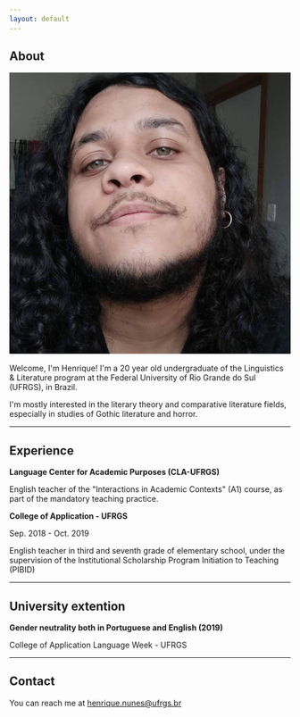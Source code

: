 ```yaml
---
layout: default
---
```


## About

<img class="profile-picture" src="FB_IMG_1611674150846.jpg">

Welcome, I'm Henrique! I'm a 20 year old undergraduate of the Linguistics & Literature program at the Federal University of Rio Grande do Sul (UFRGS), in Brazil.

I'm mostly interested in the literary theory and comparative literature fields, especially in studies of Gothic literature and horror.

---
## Experience
**Language Center for Academic Purposes (CLA-UFRGS)**

English teacher of the "Interactions in Academic Contexts" (A1) course, as part of the mandatory teaching practice.

**College of Application - UFRGS**

Sep. 2018 - Oct. 2019

English teacher in third and seventh grade of elementary school, under the supervision of the Institutional Scholarship Program Initiation to Teaching (PIBID)

---
## University extention
**Gender neutrality both in Portuguese and English (2019)**

College of Application Language Week - UFRGS

---

## Contact

You can reach me at [henrique.nunes@ufrgs.br](mailto:henrique.nunes@ufrgs.br)
